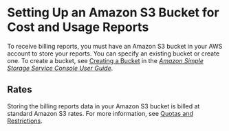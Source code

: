 # Setting Up an Amazon S3 Bucket for Cost and Usage Reports<a name="cur-s3"></a>

 To receive billing reports, you must have an Amazon S3 bucket in your AWS account to store your reports\. You can specify an existing bucket or create one\. To create a bucket, see [Creating a Bucket](https://docs.aws.amazon.com/AmazonS3/latest/user-guide/create-bucket.html) in the *[Amazon Simple Storage Service Console User Guide](https://docs.aws.amazon.com/AmazonS3/latest/user-guide/)*\.

## Rates<a name="cur-s3-rates"></a>

Storing the billing reports data in your Amazon S3 bucket is billed at standard Amazon S3 rates\. For more information, see [Quotas and Restrictions](billing-cur-limits.md)\.